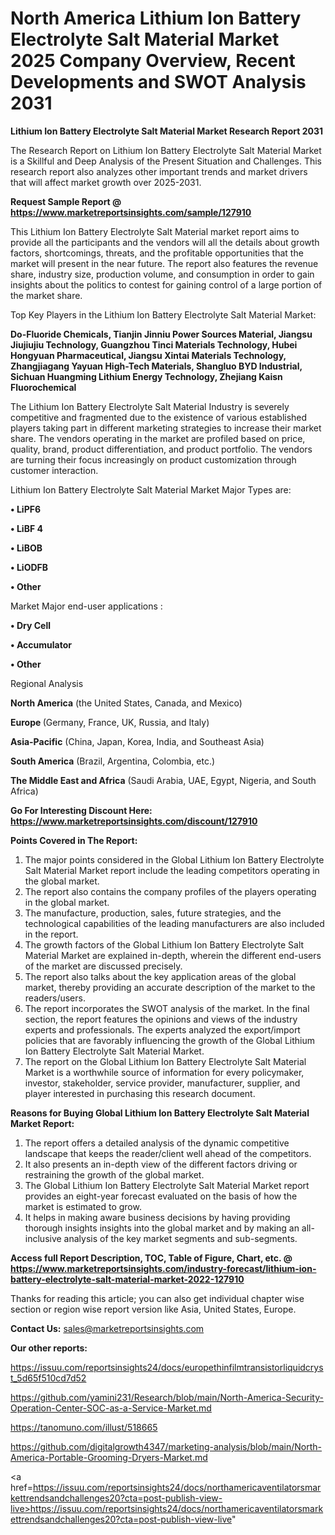 # North America Lithium Ion Battery Electrolyte Salt Material Market 2025 Company Overview, Recent Developments and SWOT Analysis 2031

<strong>Lithium Ion Battery Electrolyte Salt Material Market Research Report 2031</strong>

The Research Report on Lithium Ion Battery Electrolyte Salt Material Market is a Skillful and Deep Analysis of the Present Situation and Challenges. This research report also analyzes other important trends and market drivers that will affect market growth over 2025-2031.

<strong>Request Sample Report @ <a href=https://www.marketreportsinsights.com/sample/127910>https://www.marketreportsinsights.com/sample/127910</a></strong>

This Lithium Ion Battery Electrolyte Salt Material market report aims to provide all the participants and the vendors will all the details about growth factors, shortcomings, threats, and the profitable opportunities that the market will present in the near future. The report also features the revenue share, industry size, production volume, and consumption in order to gain insights about the politics to contest for gaining control of a large portion of the market share.

Top Key Players in the Lithium Ion Battery Electrolyte Salt Material Market:

<strong>Do-Fluoride Chemicals, Tianjin Jinniu Power Sources Material, Jiangsu Jiujiujiu Technology, Guangzhou Tinci Materials Technology, Hubei Hongyuan Pharmaceutical, Jiangsu Xintai Materials Technology, Zhangjiagang Yayuan High-Tech Materials, Shangluo BYD Industrial, Sichuan Huangming Lithium Energy Technology, Zhejiang Kaisn Fluorochemical</strong>

The Lithium Ion Battery Electrolyte Salt Material Industry is severely competitive and fragmented due to the existence of various established players taking part in different marketing strategies to increase their market share. The vendors operating in the market are profiled based on price, quality, brand, product differentiation, and product portfolio. The vendors are turning their focus increasingly on product customization through customer interaction.

Lithium Ion Battery Electrolyte Salt Material Market Major Types are:

<strong>• LiPF6

• LiBF 4

• LiBOB

• LiODFB

• Other</strong>

Market Major end-user applications :

<strong>• Dry Cell

• Accumulator

• Other</strong>

Regional Analysis

</u><strong><b>North America</b></strong> (the United States, Canada, and Mexico)

<strong><b>Europe </b></strong>(Germany, France, UK, Russia, and Italy)

<strong><b>Asia-Pacific</b></strong> (China, Japan, Korea, India, and Southeast Asia)

<strong><b>South America</b></strong> (Brazil, Argentina, Colombia, etc.)

<strong><b>The Middle East and Africa</b></strong> (Saudi Arabia, UAE, Egypt, Nigeria, and South Africa)

<strong>Go For Interesting Discount Here: <a href=https://www.marketreportsinsights.com/discount/127910>https://www.marketreportsinsights.com/discount/127910</a></strong>

<strong>Points Covered in The Report:</strong>
<ol>
  <li>The major points considered in the Global Lithium Ion Battery Electrolyte Salt Material Market report include the leading competitors operating in the global market.</li>
  <li>The report also contains the company profiles of the players operating in the global market.</li>
  <li>The manufacture, production, sales, future strategies, and the technological capabilities of the leading manufacturers are also included in the report.</li>
  <li>The growth factors of the Global Lithium Ion Battery Electrolyte Salt Material Market are explained in-depth, wherein the different end-users of the market are discussed precisely.</li>
  <li>The report also talks about the key application areas of the global market, thereby providing an accurate description of the market to the readers/users.</li>
  <li>The report incorporates the SWOT analysis of the market. In the final section, the report features the opinions and views of the industry experts and professionals. The experts analyzed the export/import policies that are favorably influencing the growth of the Global Lithium Ion Battery Electrolyte Salt Material Market.</li>
  <li>The report on the Global Lithium Ion Battery Electrolyte Salt Material Market is a worthwhile source of information for every policymaker, investor, stakeholder, service provider, manufacturer, supplier, and player interested in purchasing this research document.</li>
</ol>
<strong>Reasons for Buying Global Lithium Ion Battery Electrolyte Salt Material Market Report:</strong>

<ol>
  <li>The report offers a detailed analysis of the dynamic competitive landscape that keeps the reader/client well ahead of the competitors.</li>
  <li>It also presents an in-depth view of the different factors driving or restraining the growth of the global market.</li>
  <li>The Global Lithium Ion Battery Electrolyte Salt Material Market report provides an eight-year forecast evaluated on the basis of how the market is estimated to grow.</li>
  <li>It helps in making aware business decisions by having providing thorough insights insights into the global market and by making an all-inclusive analysis of the key market segments and sub-segments.</li>
</ol>
<strong>Access full Report Description, TOC, Table of Figure, Chart, etc. @ <a href=https://www.marketreportsinsights.com/industry-forecast/lithium-ion-battery-electrolyte-salt-material-market-2022-127910>https://www.marketreportsinsights.com/industry-forecast/lithium-ion-battery-electrolyte-salt-material-market-2022-127910</a></strong>


Thanks for reading this article; you can also get individual chapter wise section or region wise report version like Asia, United States, Europe.

<strong>Contact Us:</strong>
sales@marketreportsinsights.com

<strong>Our other reports:</strong>

<a href=https://issuu.com/reportsinsights24/docs/europethinfilmtransistorliquidcryst_5d65f510cd7d52>https://issuu.com/reportsinsights24/docs/europethinfilmtransistorliquidcryst_5d65f510cd7d52</a>

<a href=https://github.com/yamini231/Research/blob/main/North-America-Security-Operation-Center-SOC-as-a-Service-Market.md>https://github.com/yamini231/Research/blob/main/North-America-Security-Operation-Center-SOC-as-a-Service-Market.md</a>

<a href=https://tanomuno.com/illust/518665>https://tanomuno.com/illust/518665</a>

<a href=https://github.com/digitalgrowth4347/marketing-analysis/blob/main/North-America-Portable-Grooming-Dryers-Market.md>https://github.com/digitalgrowth4347/marketing-analysis/blob/main/North-America-Portable-Grooming-Dryers-Market.md</a>

<a href=https://issuu.com/reportsinsights24/docs/northamericaventilatorsmarkettrendsandchallenges20?cta=post-publish-view-live>https://issuu.com/reportsinsights24/docs/northamericaventilatorsmarkettrendsandchallenges20?cta=post-publish-view-live</a>"
